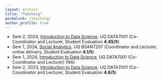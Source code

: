 ```yaml
---
layout: archive
title: "Teaching"
permalink: /teaching/
author_profile: true
---
```


* Sem 2, 2024, <a href="https://course-profiles.uq.edu.au/student_section_loader/section_1/129831" target="_blank"> Introduction to Data Science</a>, UQ DATA7001 (Co-Coordinator and Lecturer, Student Evaluation **4.45/5**)
* Sem 1, 2024, <a href="https://course-profiles.uq.edu.au/student_section_loader/section_1/132419" target="_blank"> Social Analytics</a>, UQ BSAN7207 (Coordinator and Lecturer, online delivery, Student Evaluation **4.1/5**)
* Sem 1, 2024, <a href="https://course-profiles.uq.edu.au/student_section_loader/section_1/129831" target="_blank"> Introduction to Data Science</a>, UQ DATA7001 (Co-Coordinator and Lecturer) (NA)
* Sem 2, 2023, <a href="https://course-profiles.uq.edu.au/student_section_loader/section_1/129831" target="_blank"> Introduction to Data Science</a>, UQ DATA7001 (Co-Coordinator and Lecturer, Student Evaluation **4.6/5**)